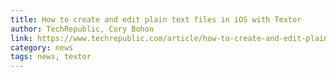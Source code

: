 ```yaml
---
title: How to create and edit plain text files in iOS with Textor
author: TechRepublic, Cory Bohon
link: https://www.techrepublic.com/article/how-to-create-and-edit-plain-text-files-in-ios-for-free-with-textor/
category: news
tags: news, textor
---
```

